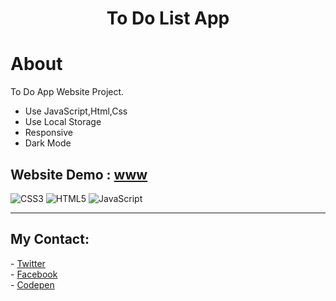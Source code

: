 <div align="center"><h1> To Do List App </h1> </div>

# About
To Do App Website Project.
- Use JavaScript,Html,Css 
- Use Local Storage 
- Responsive 
- Dark Mode

## Website Demo : [www](https://abderrezakzed.github.io/To-Do-App)


![CSS3](https://img.shields.io/badge/css3-%231572B6.svg?style=for-the-badge&logo=css3&logoColor=white)
![HTML5](https://img.shields.io/badge/html5-%23E34F26.svg?style=for-the-badge&logo=html5&logoColor=white)
![JavaScript](https://img.shields.io/badge/javascript-%23323330.svg?style=for-the-badge&logo=javascript&logoColor=%23F7DF1E)

<hr>
<h2>My Contact:</h2>
- <a href="https://twitter.com/AbderrezakZed">Twitter</a><br>
- <a href="https://www.facebook.com/abderrezak.zed">Facebook</a><br>
- <a href="https://codepen.io/abderrezakzed">Codepen</a>
